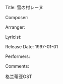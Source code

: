 Title: 雪の村レーヌ
  
Composer: 
  
Arranger: 

Lyricist: 

Release Date: 1997-01-01

Performers: 

Comments:

格兰蒂亚OST
